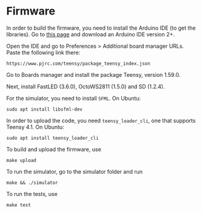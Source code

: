 # Firmware

In order to build the firmware, you need to install the Arduino IDE (to get the libraries). Go to [this page](https://www.arduino.cc/en/software) and download an Arduino IDE version 2+.

Open the IDE and go to Preferences > Additional board manager URLs. Paste the following link there:
```
https://www.pjrc.com/teensy/package_teensy_index.json
```

Go to Boards manager and install the package Teensy, version 1.59.0.

Next, install FastLED (3.6.0), OctoWS2811 (1.5.0) and SD (1.2.4).

For the simulator, you need to install `SFML`. On Ubuntu:
```
sudo apt install libsfml-dev
```

In order to upload the code, you need `teensy_loader_cli`, one that supports Teensy 4.1. On Ubuntu:

```
sudo apt install teensy_loader_cli
```

To build and upload the firmware, use
```
make upload
```

To run the simulator, go to the simulator folder and run

```
make && ./simulator
```

To run the tests, use

```
make test
```
